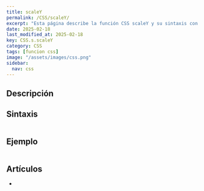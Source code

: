 ```yaml
---
title: scaleY
permalink: /CSS/scaleY/
excerpt: "Esta página describe la función CSS scaleY y su sintaxis con ejemplos."
date: 2025-02-18
last_modified_at: 2025-02-18
key: CSS.s.scaleY
category: CSS
tags: [funcion css]
image: "/assets/images/css.png"
sidebar:
  nav: css
---
```


## Descripción


## Sintaxis


```css

```


## Ejemplo


```css

```


## Artículos

- 
